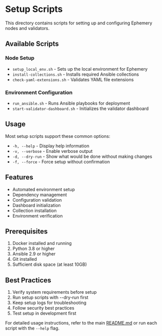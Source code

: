 # Setup Scripts

This directory contains scripts for setting up and configuring Ephemery nodes and validators.

## Available Scripts

### Node Setup
- `setup_local_env.sh` - Sets up the local environment for Ephemery
- `install-collections.sh` - Installs required Ansible collections
- `check-yaml-extensions.sh` - Validates YAML file extensions

### Environment Configuration
- `run_ansible.sh` - Runs Ansible playbooks for deployment
- `start-validator-dashboard.sh` - Initializes the validator dashboard

## Usage

Most setup scripts support these common options:
- `-h, --help` - Display help information
- `-v, --verbose` - Enable verbose output
- `-d, --dry-run` - Show what would be done without making changes
- `-f, --force` - Force setup without confirmation

## Features

- Automated environment setup
- Dependency management
- Configuration validation
- Dashboard initialization
- Collection installation
- Environment verification

## Prerequisites

1. Docker installed and running
2. Python 3.8 or higher
3. Ansible 2.9 or higher
4. Git installed
5. Sufficient disk space (at least 10GB)

## Best Practices

1. Verify system requirements before setup
2. Run setup scripts with --dry-run first
3. Keep setup logs for troubleshooting
4. Follow security best practices
5. Test setup in development first

For detailed usage instructions, refer to the main [README.md](../../README.md) or run each script with the `--help` flag. 